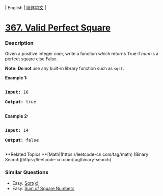 | English | [简体中文](README.md) |

# [367. Valid Perfect Square](https://leetcode-cn.com/problems/valid-perfect-square)
 ### Description
<p>Given a positive integer <i>num</i>, write a function which returns True if <i>num</i> is a perfect square else False.</p>

<p><b>Note:</b> <b>Do not</b> use any built-in library function such as <code>sqrt</code>.</p>

<p><strong>Example 1:</strong></p>

<div>
<pre>
<strong>Input: </strong><span id="example-input-1-1">16</span>
<strong>Output: </strong><span id="example-output-1">true</span>
</pre>

<div>
<p><strong>Example 2:</strong></p>

<pre>
<strong>Input: </strong><span id="example-input-2-1">14</span>
<strong>Output: </strong><span id="example-output-2">false</span>
</pre>
</div>
</div>
**Related Topics	**[Math](https://leetcode-cn.com/tag/math) [Binary Search](https://leetcode-cn.com/tag/binary-search) 

### Similar Questions
 - Easy:	[Sqrt(x)](https://leetcode-cn.com/problems/sqrtx) 
 - Easy:	[Sum of Square Numbers](https://leetcode-cn.com/problems/sum-of-square-numbers) 

